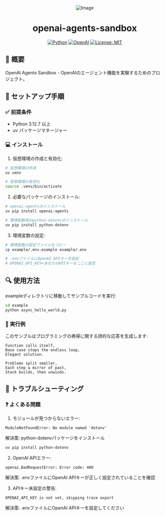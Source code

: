 <div align="center">

![Image](https://github.com/user-attachments/assets/fc6873fc-6017-424f-9004-93eca1dc53e3)

# openai-agents-sandbox

[![Python](https://img.shields.io/badge/Python-3.12.7-blue.svg)](https://www.python.org/)
[![OpenAI](https://img.shields.io/badge/OpenAI-API-green.svg)](https://openai.com/)
[![License: MIT](https://img.shields.io/badge/License-MIT-yellow.svg)](https://opensource.org/licenses/MIT)

</div>

## 🎯 概要
OpenAI Agents Sandbox - OpenAIのエージェント機能を実験するためのプロジェクト。

## 🚀 セットアップ手順

### ✅ 前提条件
- Python 3.12.7 以上
- uv パッケージマネージャー

### 💻 インストール

1. 仮想環境の作成と有効化:
```bash
# 仮想環境の作成
uv venv

# 仮想環境の有効化
source .venv/bin/activate
```

2. 必要なパッケージのインストール:
```bash
# openai-agentsのインストール
uv pip install openai-agents

# 環境変数用のpython-dotenvのインストール
uv pip install python-dotenv
```

3. 環境変数の設定:
```bash
# 環境変数の設定ファイルをコピー
cp example/.env.example example/.env

# .envファイルにOpenAI APIキーを設定
# OPENAI_API_KEY=あなたのAPIキーをここに設定
```

## 🔍 使用方法

exampleディレクトリに移動してサンプルコードを実行:

```bash
cd example
python async_hello_world.py
```

### 📝 実行例
このサンプルはプログラミングの再帰に関する詩的な応答を生成します:

```
Function calls itself,  
Base case stops the endless loop,  
Elegant solution.  

Problems split smaller,  
Each step a mirror of past,  
Stack builds, then unwinds.
```

## 🔧 トラブルシューティング

### ❓ よくある問題

1. モジュールが見つからないエラー:
```
ModuleNotFoundError: No module named 'dotenv'
```
解決策: python-dotenvパッケージをインストール
```bash
uv pip install python-dotenv
```

2. OpenAI APIエラー:
```
openai.BadRequestError: Error code: 400
```
解決策: .envファイルにOpenAI APIキーが正しく設定されていることを確認

3. APIキー未設定の警告:
```
OPENAI_API_KEY is not set, skipping trace export
```
解決策: .envファイルにOpenAI APIキーを設定してください

